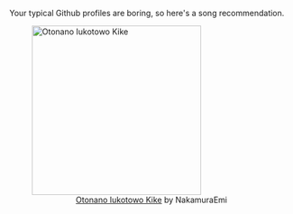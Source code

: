 Your typical Github profiles are boring, so here's a song recommendation.
<figure><img width="300" height="300" src="https://i.scdn.co/image/ab67616d0000b2730ae21fabd0591751d6baa22c" alt="Otonano Iukotowo Kike" /><figcaption align="center"><a href="https://open.spotify.com/track/2GEsbqeeqB4VWeG0LjUpCg" target="_blank">Otonano Iukotowo Kike</a> by NakamuraEmi</figcaption></figure>
